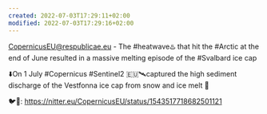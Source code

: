 ```yaml
---
created: 2022-07-03T17:29:11+02:00
modified: 2022-07-03T17:29:16+02:00
---
```


CopernicusEU@respublicae.eu - The #heatwave♨️ that hit the #Arctic at the end of June resulted in a massive melting episode of the #Svalbard ice cap

⬇️On 1 July #Copernicus #Sentinel2 🇪🇺🛰️captured the high sediment discharge of the Vestfonna ice cap from snow and ice melt 🧊 

🐦🔗: https://nitter.eu/CopernicusEU/status/1543517718682501121
